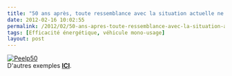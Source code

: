 ```yaml
---
title: "50 ans après, toute ressemblance avec la situation actuelle ne serait que pure fiction ..."
date: 2012-02-16 10:02:55
permalink: /2012/02/50-ans-apres-toute-ressemblance-avec-la-situation-actuelle-ne-serait-que-pure-fiction.html
tags: [Efficacité énergétique, véhicule mono-usage]
layout: post
---
```


<p><a href="https://gabrielplassat.github.io/transportsdufutur/wp-content/uploads/sites/6/old/6a0120a66d2ad4970b0168e770df75970c-pi.jpg"><img alt="Peelp50" border="0" class="asset  asset-image at-xid-6a0120a66d2ad4970b0168e770df75970c image-full" src="/wp-content/uploads/sites/6/old/6a0120a66d2ad4970b0168e770df75970c-800wi.jpg" title="Peelp50" /></a><br />D'autres exemples <a href="https://plus.google.com/photos/104159637514231145250/albums/5709655501977217857?authkey=CMD4o5veidDrjgE" target="_blank"><strong>ICI</strong></a>.</p>
